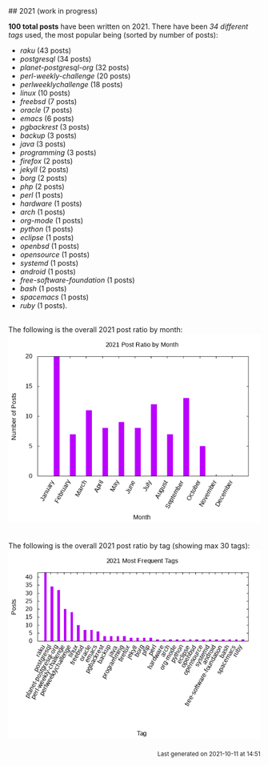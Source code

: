 <a name="2021" />
## 2021 (work in progress)

**100 total posts** have been written on 2021.
There have been *34 different tags* used, the most
popular being (sorted by number of posts):
 
- *raku* (43 posts)  
- *postgresql* (34 posts)  
- *planet-postgresql-org* (32 posts)  
- *perl-weekly-challenge* (20 posts)  
- *perlweeklychallenge* (18 posts)  
- *linux* (10 posts)  
- *freebsd* (7 posts)  
- *oracle* (7 posts)  
- *emacs* (6 posts)  
- *pgbackrest* (3 posts)  
- *backup* (3 posts)  
- *java* (3 posts)  
- *programming* (3 posts)  
- *firefox* (2 posts)  
- *jekyll* (2 posts)  
- *borg* (2 posts)  
- *php* (2 posts)  
- *perl* (1 posts)  
- *hardware* (1 posts)  
- *arch* (1 posts)  
- *org-mode* (1 posts)  
- *python* (1 posts)  
- *eclipse* (1 posts)  
- *openbsd* (1 posts)  
- *opensource* (1 posts)  
- *systemd* (1 posts)  
- *android* (1 posts)  
- *free-software-foundation* (1 posts)  
- *bash* (1 posts)  
- *spacemacs* (1 posts)  
- *ruby* (1 posts).<br/>
<br/>
The following is the overall 2021 post ratio by month:
<br/>
    <center>
      <img src="/images/stats/2021-months.png" alt="2021 post ratio per month" />
    </center>
<br/>

<br/>
The following is the overall 2021 post ratio by tag (showing max 30 tags):
<br/>
  <center>
    <img src="/images/stats/2021-tags.png" alt="2021 post ratio per tag" />
  </center>
<br/>

<div align="right">
<small>
Last generated on 2021-10-11 at 14:51
</small>
</div>

<br/>
